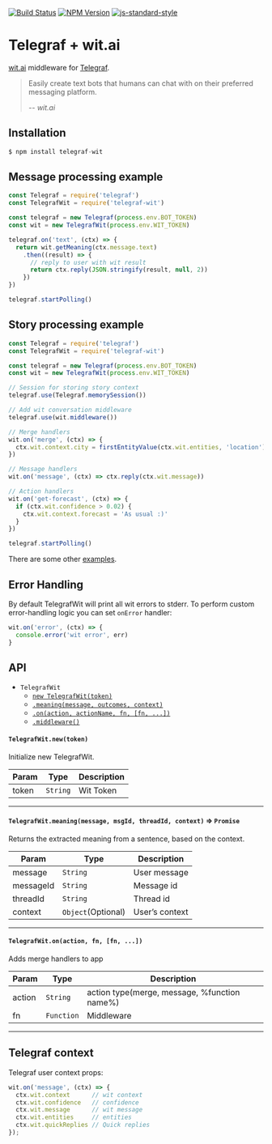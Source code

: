 [![Build Status](https://img.shields.io/travis/telegraf/telegraf-wit.svg?branch=master&style=flat-square)](https://travis-ci.org/telegraf/telegraf-wit)
[![NPM Version](https://img.shields.io/npm/v/telegraf-wit.svg?style=flat-square)](https://www.npmjs.com/package/telegraf-wit)
[![js-standard-style](https://img.shields.io/badge/code%20style-standard-brightgreen.svg?style=flat-square)](http://standardjs.com/)

# Telegraf + wit.ai 

[wit.ai](https://wit.ai/) middleware for [Telegraf](https://github.com/telegraf/telegraf).

> Easily create text bots that humans can chat with on their preferred messaging platform.
>
> -- <cite>wit.ai</cite>

## Installation

```js
$ npm install telegraf-wit
```

## Message processing example
  
```js
const Telegraf = require('telegraf')
const TelegrafWit = require('telegraf-wit')

const telegraf = new Telegraf(process.env.BOT_TOKEN)
const wit = new TelegrafWit(process.env.WIT_TOKEN)

telegraf.on('text', (ctx) => {
  return wit.getMeaning(ctx.message.text)
    .then((result) => {
      // reply to user with wit result
      return ctx.reply(JSON.stringify(result, null, 2))
    })
})

telegraf.startPolling()

```

## Story processing example
  
```js
const Telegraf = require('telegraf')
const TelegrafWit = require('telegraf-wit')

const telegraf = new Telegraf(process.env.BOT_TOKEN)
const wit = new TelegrafWit(process.env.WIT_TOKEN)

// Session for storing story context
telegraf.use(Telegraf.memorySession())

// Add wit conversation middleware
telegraf.use(wit.middleware())

// Merge handlers
wit.on('merge', (ctx) => {
  ctx.wit.context.city = firstEntityValue(ctx.wit.entities, 'location')
})

// Message handlers
wit.on('message', (ctx) => ctx.reply(ctx.wit.message))

// Action handlers
wit.on('get-forecast', (ctx) => {
  if (ctx.wit.confidence > 0.02) {
    ctx.wit.context.forecast = 'As usual :)'
  }
})

telegraf.startPolling()

```

There are some other [examples](https://github.com/telegraf/telegraf-wit/tree/master/examples).


## Error Handling

By default TelegrafWit will print all wit errors to stderr. 
To perform custom error-handling logic you can set `onError` handler:

```js
wit.on('error', (ctx) => {
  console.error('wit error', err)
}
```

## API

* `TelegrafWit`
  * [`new TelegrafWit(token)`](#new)
  * [`.meaning(message, outcomes, context)`](#meaning)
  * [`.on(action, actionName, fn, [fn, ...])`](#on)
  * [`.middleware()`](#middleware)
 
<a name="new"></a>
#### `TelegrafWit.new(token)`

Initialize new TelegrafWit.

| Param | Type | Description |
| --- | --- | --- |
| token | `String` | Wit Token |

* * *

<a name="meaning"></a>
#### `TelegrafWit.meaning(message, msgId, threadId, context)` => `Promise`

Returns the extracted meaning from a sentence, based on the context. 

| Param | Type | Description |
| ---  | --- | --- |
| message | `String` | User message |
| messageId | `String` | Message id |
| threadId | `String` | Thread id |
| context | `Object`(Optional) | User’s context |

* * *

<a name="on"></a>
#### `TelegrafWit.on(action, fn, [fn, ...])`

Adds merge handlers to app

| Param | Type | Description |
| ---  | --- | --- |
| action  | `String` | action type(merge, message, %function name%) |
| fn  | `Function` | Middleware |

* * *

## Telegraf context

Telegraf user context props:

```js
wit.on('message', (ctx) => {
  ctx.wit.context      // wit context
  ctx.wit.confidence   // confidence
  ctx.wit.message      // wit message
  ctx.wit.entities     // entities
  ctx.wit.quickReplies // Quick replies
});
```
